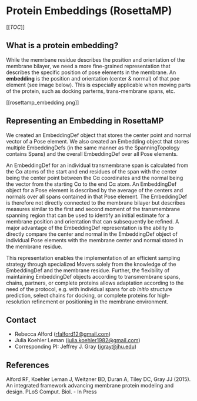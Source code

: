 # Protein Embeddings (RosettaMP)

[[_TOC_]]

## What is a protein embedding? 
While the memrbane residue describes the position and orientation of the membrane bilayer, we need a more fine-grained representation that describes the specific position of pose elements in the membrane. An **embedding** is the position and orientation (center & normal) of that poe element (see image below). This is especially applicable when moving parts of the protein, such as docking parterns, trans-membrane spans, etc. 

[[rosettamp_embedding.png]]

## Representing an Embedding in RosettaMP
We created an EmbeddingDef object that stores the center point and normal vector of a Pose element. We also created an Embedding object that stores multiple EmbeddingDefs (in the same manner as the SpanningTopology contains Spans) and the overall EmbeddingDef over all Pose elements. 

An EmbeddingDef for an individual transmembrane span is calculated from the Cα atoms of the start and end residues of the span with the center being the center point between the Cα coordinates and the normal being the vector from the starting Cα to the end Cα atom. An EmbeddingDef object for a Pose element is described by the average of the centers and normals over all spans contained in that Pose element. The EmbeddingDef is therefore not directly connected to the membrane bilayer but describes measures similar to the first and second moment of the transmembrane spanning region that can be used to identify an initial estimate for a membrane position and orientation that can subsequently be refined. A major advantage of the EmbeddingDef representation is the ability to directly compare the center and normal in the EmbeddingDef object of individual Pose elements with the membrane center and normal stored in the membrane residue. 

This representation enables the implementation of an efficient sampling strategy through specialized Movers solely from the knowledge of the EmbeddingDef and the membrane residue. Further, the flexibility of maintaining EmbeddingDef objects according to transmembrane spans, chains, partners, or complete proteins allows adaptation according to the need of the protocol, e.g. with individual spans for *ab initio* structure prediction, select chains for docking, or complete proteins for high-resolution refinement or positioning in the membrane environment.

## Contact

- Rebecca Alford ([rfalford12@gmail.com](rfalford12@gmail.com))
- Julia Koehler Leman ([julia.koehler1982@gmail.com](julia.koehler1982@gmail.com))
- Corresponding PI: Jeffrey J. Gray ([jgray@jhu.edu](jgray@jhu.edu))

## References

Alford RF, Koehler Leman J, Weitzner BD, Duran A, Tiley DC, Gray JJ (2015). An integrated framework advancing membrane protein modeling and design. PLoS Comput. Biol. - In Press



